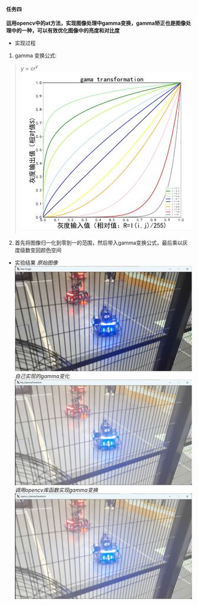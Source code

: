 #### 任务四
**运用opencv中的at方法，实现图像处理中gamma变换，gamma矫正也是图像处理中的一种，可以有效优化图像中的亮度和对比度**
* 实现过程
1. gamma 变换公式:
>$y=cr^{\gamma}$
![Alt text](images/README/image.png)
2. 首先将图像归一化到零到一的范围，然后带入gamma变换公式，最后乘以灰度级数变回颜色空间

* 实验结果
*原始图像*
![Alt text](images/README/image-1.png)
*自己实现的gamma变化*
![Alt text](images/README/image-2.png)
*调用opencv库函数实现gamma变换*
![Alt text](images/README/image-3.png)
